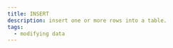 ```yaml
---
title: INSERT
description: insert one or more rows into a table.
tags:
  - modifying data
---
```



